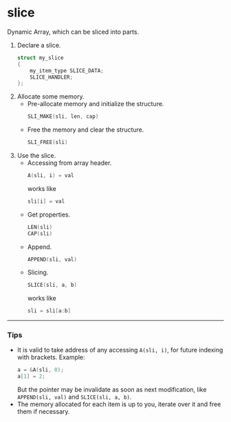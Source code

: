 # slice
Dynamic Array, which can be sliced into parts.
1. Declare a slice.
    ```c
    struct my_slice
    {
        my_item_type SLICE_DATA;
        SLICE_HANDLER;
    };
    ```
2. Allocate some memory.
    - Pre-allocate memory and initialize the structure.
        ```c
        SLI_MAKE(sli, len, cap)
        ```
    - Free the memory and clear the structure.
        ```c
        SLI_FREE(sli)
        ```
3. Use the slice.
    - Accessing from array header.
        ```c
        A(sli, i) = val
        ```
        works like
        ```go
        sli[i] = val
        ```
    - Get properties.
        ```c
        LEN(sli)
        CAP(sli)
        ```
    - Append.
        ```c
        APPEND(sli, val)
        ```
    - Slicing.
        ```c
        SLICE(sli, a, b)
        ```
        works like
        ```go
        sli = sli[a:b]
        ```

---

### Tips
- It is valid to take address of any accessing `A(sli, i)`, for future indexing with brackets. Example:
    ```c
    a = &A(sli, 0);
    a[1] = 2;
    ```
    But the pointer may be invalidate as soon as next modification, like `APPEND(sli, val)` and `SLICE(sli, a, b)`.
- The memory allocated for each item is up to you, iterate over it and free them if necessary.